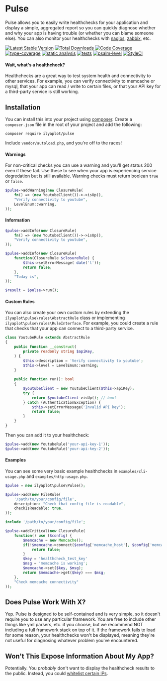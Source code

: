 # Pulse

Pulse allows you to easily write healthchecks for your application and display a simple, aggregated report so you can quickly diagnose whether and why your app is having trouble (or whether you can blame someone else). You can also monitor your healthchecks with [nagios](http://www.nagios.org/), [zabbix](http://www.zabbix.com/), etc.

[![Latest Stable Version](https://poser.pugx.org/yiisoft/validator/v/stable.png)](https://packagist.org/packages/ilyaplot/pulse)
[![Total Downloads](https://poser.pugx.org/ilyaplot/pulse/downloads.png)](https://packagist.org/packages/ilyaplot/pulse)
[![Code Coverage](https://codecov.io/gh/ilyaplot/pulse/branch/master/graph/badge.svg)](https://codecov.io/gh/ilyaplot/pulse)
[![type-coverage](https://shepherd.dev/github/ilyaplot/pulse/coverage.svg)](https://shepherd.dev/github/ilyaplot/pulse)
[![static analysis](https://github.com/ilyaplot/pulse/workflows/static%20analysis/badge.svg)](https://github.com/ilyaplot/pulse/actions?query=workflow%3A%22static+analysis%22)
[![tests](https://github.com/ilyaplot/pulse/workflows/tests/badge.svg)](https://github.com/ilyaplot/pulse/actions?query=workflow%3A%22tests%22)
[![psalm-level](https://shepherd.dev/github/ilyaplot/pulse/level.svg)](https://shepherd.dev/github/ilyaplot/pulse)
[![StyleCI](https://github.styleci.io/repos/605941101/shield?style=plastic)](https://github.styleci.io/repos/605941101)
#### Wait, what's a healthcheck?

Healthchecks are a great way to test system health and connectivity to other services. For example, you can verify connectivity to memcache or mysql, that your app can read / write to certain files, or that your API key for a third-party service is still working.

## Installation

You can install this into your project using [composer](http://getcomposer.org/doc/00-intro.md#installation-nix). Create a `composer.json` file in the root of your project and add the following:

```
composer require ilyaplot/pulse
```

Include `vendor/autoload.php`, and you're off to the races!

#### Warnings

For non-critical checks you can use a warning and you'll get status 200 even if these fail. Use these to see when your app is experiencing service degredation but is still available. Warning checks must return boolean `true` or `false`.

```php
$pulse->addWarning(new ClosureRule(
    fn() => (new YoutubeClient())->->isUp(),
    "Verify connectivity to youtube",
    LevelEnum::warning,
));
```

#### Information

```php
$pulse->addInfo(new ClosureRule(
    fn() => (new YoutubeClient())->->isUp(),
    "Verify connectivity to youtube", 
));

$pulse->addInfo(new ClosureRule(
    function(ClosureRule $closureRule) {
        $this->setErrorMessage( date('l'));
        return false;
    }, 
    "Today is",
));

$result = $pulse->run();
```

#### Custom Rules

You can also create your own custom rules by extending the `ilyaplot\pulse\rules\AbstractRule` class or implementing `ilyaplot\pulse\rules\RuleInterface`.
For example, you could create a rule that checks that your app can connect to a third-party service.

```php
class YoutubeRule extends AbstractRule
{
    public function __construct(
        private readonly string $apiKey,
    ) {
        $this->description = 'Verify connectivity to youtube';
        $this->level = LevelEnum::warning;
    }
    
    public function run(): bool
    {
        $youtubeClient = new YoutubeClient($this->apiKey);
        try {
            return $youtubeClient->isUp(); // bool
        } catch (AuthenticationException) {
            $this->setErrorMessage('Invalid API key');
            return false;
        }
    }
}
```

Then you can add it to your healthcheck:

```php
$pulse->add(new YoutubeRule('your-api-key-1'));
$pulse->add(new YoutubeRule('your-api-key-2'));
```

#### Examples

You can see some very basic example healthchecks in `examples/cli-usage.php` and `examples/http-usage.php`.

```php
$pulse = new ilyaplot\pulse\Pulse();

$pulse->add(new FileRule(
    '/path/to/your/config/file',
    description: "Check that config file is readable",
    checkIsReadable: true,
));

include '/path/to/your/config/file';

$pulse->addCritical(new ClosureRule(
    function() use ($config) {
        $memcache = new Memcache();
        if(!$memcache->connect($config['memcache_host'], $config['memcache_port'])){
            return false;
        }
        $key = 'healthcheck_test_key'
        $msg = 'memcache is working';
        $memcache->set($key, $msg);
        return $memcache->get($key) === $msg;
    }, 
    "Check memcache connectivity"
));
```

## Does Pulse Work With X?

Yep. Pulse is designed to be self-contained and is very simple, so it doesn't require you to use any particular framework. You are free to include other things like yml parsers, etc. if you choose, but we recommend NOT including a full framework stack on top of it. If the framework fails to load for some reason, your healthchecks won't be displayed, meaning they're not useful for diagnosing whatever problem you've encountered.

## Won't This Expose Information About My App?

Potentially. You *probably* don't want to display the healthcheck results to the public. Instead, you could [whitelist certain IPs](http://httpd.apache.org/docs/2.2/howto/access.html).

